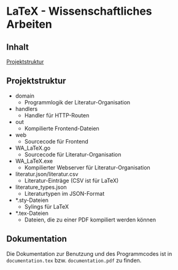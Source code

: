 # LaTeX - Wissenschaftliches Arbeiten

## Inhalt

[Projektstruktur](#structure)

## Projektstruktur
<a name="structure" />

* domain
  * Programmlogik der Literatur-Organisation
* handlers
  * Handler für HTTP-Routen
* out
  * Kompilierte Frontend-Dateien
* web
  * Sourcecode für Frontend
* WA_LaTeX.go
  * Sourcecode für Literatur-Organisation
* WA_LaTeX.exe
  * Kompilierter Webserver für Literatur-Organisation
* literatur.json/literatur.csv
  * Literatur-Einträge (CSV ist für LaTeX)
* literature_types.json
  * Literaturtypen im JSON-Format
* *.sty-Dateien
  * Sylings für LaTeX
* *.tex-Dateien
  * Dateien, die zu einer PDF kompiliert werden können

## Dokumentation
Die Dokumentation zur Benutzung und des Programmcodes ist in `documentation.tex` bzw. `documentation.pdf` zu finden.